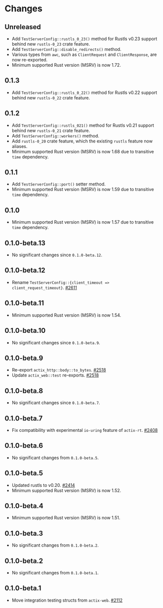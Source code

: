 # Changes

## Unreleased

- Add `TestServerConfig::rustls_0_23()` method for Rustls v0.23 support behind new `rustls-0_23` crate feature.
- Add `TestServerConfig::disable_redirects()` method.
- Various types from `awc`, such as `ClientRequest` and `ClientResponse`, are now re-exported.
- Minimum supported Rust version (MSRV) is now 1.72.

## 0.1.3

- Add `TestServerConfig::rustls_0_22()` method for Rustls v0.22 support behind new `rustls-0_22` crate feature.

## 0.1.2

- Add `TestServerConfig::rustls_021()` method for Rustls v0.21 support behind new `rustls-0_21` crate feature.
- Add `TestServerConfig::workers()` method.
- Add `rustls-0_20` crate feature, which the existing `rustls` feature now aliases.
- Minimum supported Rust version (MSRV) is now 1.68 due to transitive `time` dependency.

## 0.1.1

- Add `TestServerConfig::port()` setter method.
- Minimum supported Rust version (MSRV) is now 1.59 due to transitive `time` dependency.

## 0.1.0

- Minimum supported Rust version (MSRV) is now 1.57 due to transitive `time` dependency.

## 0.1.0-beta.13

- No significant changes since `0.1.0-beta.12`.

## 0.1.0-beta.12

- Rename `TestServerConfig::{client_timeout => client_request_timeout}`. [#2611]

[#2611]: https://github.com/actix/actix-web/pull/2611

## 0.1.0-beta.11

- Minimum supported Rust version (MSRV) is now 1.54.

## 0.1.0-beta.10

- No significant changes since `0.1.0-beta.9`.

## 0.1.0-beta.9

- Re-export `actix_http::body::to_bytes`. [#2518]
- Update `actix_web::test` re-exports. [#2518]

[#2518]: https://github.com/actix/actix-web/pull/2518

## 0.1.0-beta.8

- No significant changes since `0.1.0-beta.7`.

## 0.1.0-beta.7

- Fix compatibility with experimental `io-uring` feature of `actix-rt`. [#2408]

[#2408]: https://github.com/actix/actix-web/pull/2408

## 0.1.0-beta.6

- No significant changes from `0.1.0-beta.5`.

## 0.1.0-beta.5

- Updated rustls to v0.20. [#2414]
- Minimum supported Rust version (MSRV) is now 1.52.

[#2414]: https://github.com/actix/actix-web/pull/2414

## 0.1.0-beta.4

- Minimum supported Rust version (MSRV) is now 1.51.

## 0.1.0-beta.3

- No significant changes from `0.1.0-beta.2`.

## 0.1.0-beta.2

- No significant changes from `0.1.0-beta.1`.

## 0.1.0-beta.1

- Move integration testing structs from `actix-web`. [#2112]

[#2112]: https://github.com/actix/actix-web/pull/2112
